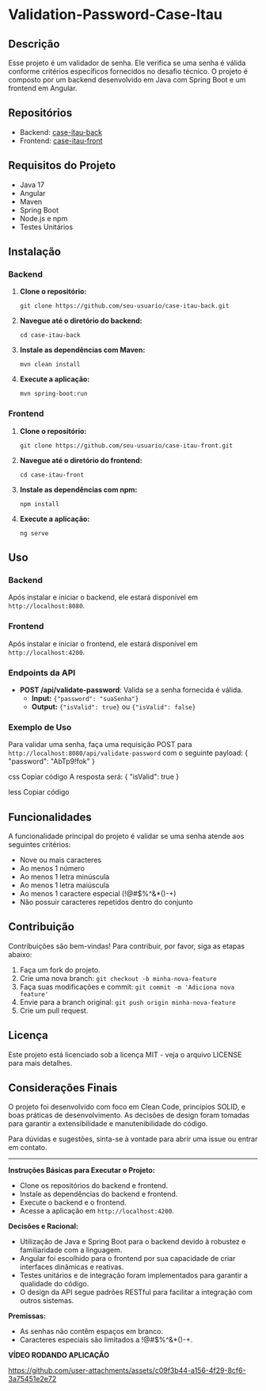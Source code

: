 # Validation-Password-Case-Itau

## Descrição
Esse projeto é um validador de senha. Ele verifica se uma senha é válida conforme critérios específicos fornecidos no desafio técnico. O projeto é composto por um backend desenvolvido em Java com Spring Boot e um frontend em Angular.

## Repositórios
- Backend: [case-itau-back](https://github.com/seu-usuario/case-itau-back)
- Frontend: [case-itau-front](https://github.com/seu-usuario/case-itau-front)

## Requisitos do Projeto
- Java 17
- Angular
- Maven
- Spring Boot
- Node.js e npm
- Testes Unitários

## Instalação
### Backend
1. **Clone o repositório:**
    ```
    git clone https://github.com/seu-usuario/case-itau-back.git
    ```
2. **Navegue até o diretório do backend:**
    ```
    cd case-itau-back
    ```
3. **Instale as dependências com Maven:**
    ```
    mvn clean install
    ```
4. **Execute a aplicação:**
    ```
    mvn spring-boot:run
    ```

### Frontend
1. **Clone o repositório:**
    ```
    git clone https://github.com/seu-usuario/case-itau-front.git
    ```
2. **Navegue até o diretório do frontend:**
    ```
    cd case-itau-front
    ```
3. **Instale as dependências com npm:**
    ```
    npm install
    ```
4. **Execute a aplicação:**
    ```
    ng serve
    ```

## Uso
### Backend
Após instalar e iniciar o backend, ele estará disponível em `http://localhost:8080`.

### Frontend
Após instalar e iniciar o frontend, ele estará disponível em `http://localhost:4200`.

### Endpoints da API
- **POST /api/validate-password**: Valida se a senha fornecida é válida.
  - **Input:** `{"password": "suaSenha"}`
  - **Output:** `{"isValid": true}` ou `{"isValid": false}`

### Exemplo de Uso
Para validar uma senha, faça uma requisição POST para `http://localhost:8080/api/validate-password` com o seguinte payload:
{
"password": "AbTp9!fok"
}

css
Copiar código
A resposta será:
{
"isValid": true
}

less
Copiar código

## Funcionalidades
A funcionalidade principal do projeto é validar se uma senha atende aos seguintes critérios:
- Nove ou mais caracteres
- Ao menos 1 número
- Ao menos 1 letra minúscula
- Ao menos 1 letra maiúscula
- Ao menos 1 caractere especial (!@#$%^&*()-+)
- Não possuir caracteres repetidos dentro do conjunto

## Contribuição
Contribuições são bem-vindas! Para contribuir, por favor, siga as etapas abaixo:
1. Faça um fork do projeto.
2. Crie uma nova branch: `git checkout -b minha-nova-feature`
3. Faça suas modificações e commit: `git commit -m 'Adiciona nova feature'`
4. Envie para a branch original: `git push origin minha-nova-feature`
5. Crie um pull request.

## Licença
Este projeto está licenciado sob a licença MIT - veja o arquivo LICENSE para mais detalhes.

## Considerações Finais
O projeto foi desenvolvido com foco em Clean Code, princípios SOLID, e boas práticas de desenvolvimento. As decisões de design foram tomadas para garantir a extensibilidade e manutenibilidade do código.

Para dúvidas e sugestões, sinta-se à vontade para abrir uma issue ou entrar em contato.

---

**Instruções Básicas para Executar o Projeto:**
- Clone os repositórios do backend e frontend.
- Instale as dependências do backend e frontend.
- Execute o backend e o frontend.
- Acesse a aplicação em `http://localhost:4200`.

**Decisões e Racional:**
- Utilização de Java e Spring Boot para o backend devido à robustez e familiaridade com a linguagem.
- Angular foi escolhido para o frontend por sua capacidade de criar interfaces dinâmicas e reativas.
- Testes unitários e de integração foram implementados para garantir a qualidade do código.
- O design da API segue padrões RESTful para facilitar a integração com outros sistemas.

**Premissas:**
- As senhas não contêm espaços em branco.
- Caracteres especiais são limitados a !@#$%^&*()-+.

**VÍDEO RODANDO APLICAÇÃO**

https://github.com/user-attachments/assets/c09f3b44-a156-4f29-8cf6-3a75451e2e72

